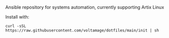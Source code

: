 Ansible repository for systems automation, currently supporting Artix Linux

Install with:

```
curl -sSL https://raw.githubusercontent.com/voltamage/dotfiles/main/init | sh
```
